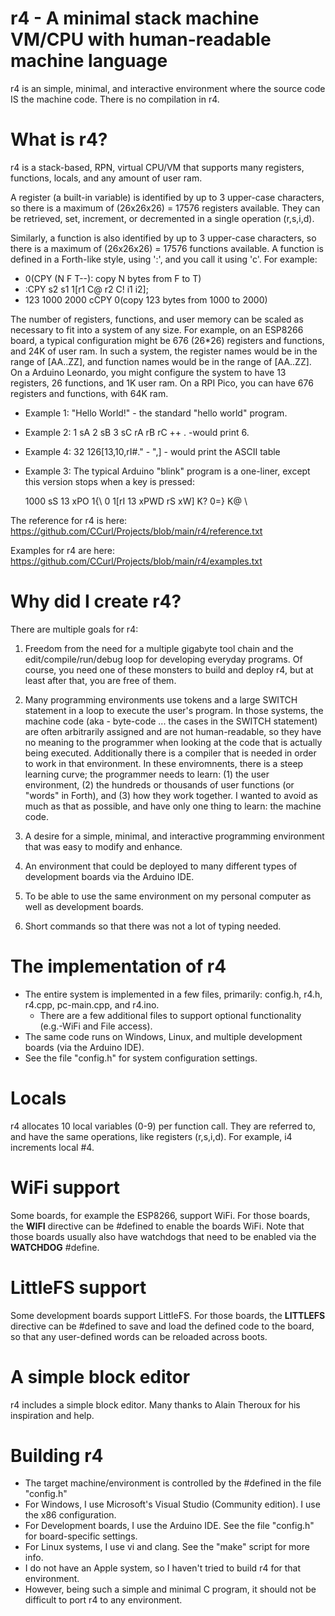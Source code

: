 # r4 - A minimal stack machine VM/CPU with human-readable machine language

r4 is an simple, minimal, and interactive environment where the source code IS the machine code. There is no compilation in r4.

# What is r4?

r4 is a stack-based, RPN, virtual CPU/VM that supports many registers, functions, locals, and any amount of user ram.

A register (a built-in variable) is identified by up to 3 upper-case characters, so there is a maximum of (26x26x26) = 17576 registers available. They can be retrieved, set, increment, or decremented in a single operation (r,s,i,d).

Similarly, a function is also identified by up to 3 upper-case characters, so there is a maximum of (26x26x26) = 17576 functions available. A function is defined in a Forth-like style, using ':', and you call it using 'c'. For example:

- 0(CPY (N F T--): copy N bytes from F to T)
- :CPY s2 s1 1[r1 C@ r2 C! i1 i2];
- 123 1000 2000 cCPY 0(copy 123 bytes from 1000 to 2000)

The number of registers, functions, and user memory can be scaled as necessary to fit into a system of any size. For example, on an ESP8266 board, a typical configuration might be 676 (26*26) registers and functions, and 24K of user ram. In such a system, the register names would be in the range of [AA..ZZ], and function names would be in the range of [AA..ZZ]. On a Arduino Leonardo, you might configure the system to have 13 registers, 26 functions, and 1K user ram. On a RPI Pico, you can have 676 registers and functions, with 64K ram.

- Example 1: "Hello World!" - the standard "hello world" program.
- Example 2: 1 sA 2 sB 3 sC rA rB rC ++ . -would print 6.
- Example 4: 32 126\[13,10,rI#." - ",\] - would print the ASCII table
- Example 3: The typical Arduino "blink" program is a one-liner, except this version stops when a key is pressed:

    1000 sS 13 xPO 1{\ 0 1[rI 13 xPWD rS xW] K? 0=} K@ \

The reference for r4 is here:   https://github.com/CCurl/Projects/blob/main/r4/reference.txt

Examples for r4 are here: https://github.com/CCurl/Projects/blob/main/r4/examples.txt

# Why did I create r4?

There are multiple goals for r4:

1. Freedom from the need for a multiple gigabyte tool chain and the edit/compile/run/debug loop for developing everyday programs. Of course, you need one of these monsters to build and deploy r4, but at least after that, you are free of them.

2. Many programming environments use tokens and a large SWITCH statement in a loop to execute the user's program. In those systems, the machine code (aka - byte-code ... the cases in the SWITCH statement) are often arbitrarily assigned and are not human-readable, so they have no meaning to the programmer when looking at the code that is actually being executed. Additionally there is a compiler that is needed in order to work in that environment. In these enviromnents, there is a steep learning curve; the programmer needs to learn: (1) the user environment, (2) the hundreds or thousands of user functions (or "words" in Forth), and (3) how they work together. I wanted to avoid as much as that as possible, and have only one thing to learn: the machine code.

3. A desire for a simple, minimal, and interactive programming environment that was easy to modify and enhance.

4. An environment that could be deployed to many different types of development boards via the Arduino IDE.

5. To be able to use the same environment on my personal computer as well as development boards.

6. Short commands so that there was not a lot of typing needed.

# The implementation of r4

- The entire system is implemented in a few files, primarily: config.h, r4.h, r4.cpp, pc-main.cpp, and r4.ino.
  - There are a few additional files to support optional functionality (e.g.-WiFi and File access).
- The same code runs on Windows, Linux, and multiple development boards (via the Arduino IDE).
- See the file "config.h" for system configuration settings.

# Locals

r4 allocates 10 local variables (0-9) per function call. They are referred to, and have the same operations, like registers (r,s,i,d). For example, i4 increments local #4.

# WiFi support

Some boards, for example the ESP8266, support WiFi. For those boards, the __WIFI__ directive can be #defined to enable the boards WiFi.
Note that those boards usually also have watchdogs that need to be enabled via the __WATCHDOG__ #define.

# LittleFS support

Some development boards support LittleFS. For those boards, the __LITTLEFS__ directive can be #defined to save and load the defined code to the board, so that any user-defined words can be reloaded across boots.

# A simple block editor

r4 includes a simple block editor. Many thanks to Alain Theroux for his inspiration and help.

# Building r4

- The target machine/environment is controlled by the #defined in the file "config.h"
- For Windows, I use Microsoft's Visual Studio (Community edition). I use the x86 configuration.
- For Development boards, I use the Arduino IDE. See the file "config.h" for board-specific settings.
- For Linux systems, I use vi and clang. See the "make" script for more info.
- I do not have an Apple system, so I haven't tried to build r4 for that environment.
- However, being such a simple and minimal C program, it should not be difficult to port r4 to any environment.
